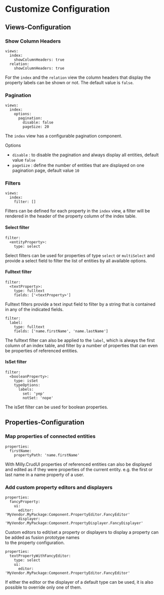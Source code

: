 # Customize Configuration
## Views-Configuration
### Show Column Headers
```
views:
  index:
    showColumnHeaders: true
  relation:
    showColumnHeaders: true      
```
For the `index` and the `relation` view the column headers that display the property
labels can be shown or not. The default value is `false`.

### Pagination
```
views:
  index:
    options:
      pagination:
        disable: false
        pageSize: 20
```
The `index` view has a configurable pagination component.

Options
- `disable` : to disable the pagination and always display all entities, default value `false`
- `pageSize` : define the number of entities that are displayed on one pagination page, default value `10`

### Filters
```
views:
  index:
    filter: []
```
Filters can be defined for each property in the `index` view, a filter will be rendered in the header of the property
column of the index table.

#### Select filter
```
filter:
  <entityProperty>:
    type: select
```
Select filters can be used for properties of type `select` or `multiSelect` and provide a select field to filter 
the list of entities by all available options. 

#### Fulltext filter
```
filter:
  <textProperty>:
    type: fulltext
    fields: ['<textProperty>']
```
Fulltext filters provide a text input field to filter by a string that is contained in any of the indicated fields.

```
filter:
  label:
    type: fulltext
    fields: ['name.firstName', 'name.lastName']
```
The fulltext filter can also be applied to the `label`, which is always the first column of an index table, and filter
by a number of properties that can even be properties of referenced entities. 

#### IsSet filter
```
filter:
  <booleanProperty>:
    type: isSet
    typeOptions:
      labels:
        set: 'yep'
        notSet: 'nope'
```
The isSet filter can be used for boolean properties.

## Properties-Configuration
### Map properties of connected entities
```
properties:
  firstName:
    propertyPath: 'name.firstName'
```
With Milly.CrudUI properties of referenced entities can also be displayed and edited as if they were properties of 
the current entity. e.g. the first or last name in a name property of a user. 

### Add custom property editors and displayers
```
properties:
  fancyProperty:
    ui:
      editor: 'MyVendor.MyPackage:Component.PropertyEditor.FancyEditor'
      displayer: 'MyVendor.MyPackage:Component.PropertyDisplayer.FancyDisplayer'
```
Custom editors to edit/set a property or displayers to display a property can be added as fusion prototype names  
to the property configuration.

```
properties:
  textPropertyWithFancyEditor:
    type: select
    ui:
      editor: 'MyVendor.MyPackage:Component.PropertyEditor.FancyEditor'
```
If either the editor or the displayer of a default type can be used, it is also possible to override only one of them.
